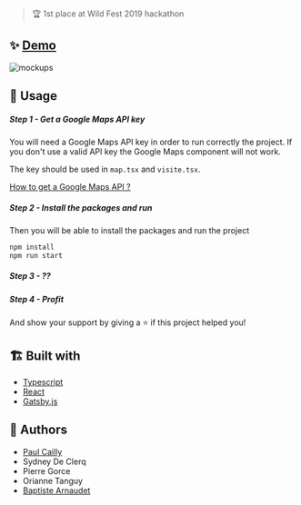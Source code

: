 > 🏆 1st place at Wild Fest 2019 hackathon

## ✨ [Demo](http://bit.ly/30RycRT)

![mockups](https://raw.githubusercontent.com/paulcailly/hackathon-wild-fest-2019/master/mockups.png)

## 🚀 Usage

##### Step 1 - Get a Google Maps API key

You will need a Google Maps API key in order to run correctly the project. If you don't use a valid API key the Google Maps component will not work.

The key should be used in `map.tsx` and `visite.tsx`.

[How to get a Google Maps API ?](https://developers.google.com/maps/documentation/javascript/get-api-key)

##### Step 2 - Install the packages and run

Then you will be able to install the packages and run the project

```sh
npm install
npm run start
```

##### Step 3 - ??

##### Step 4 - Profit

And show your support by giving a ⭐️ if this project helped you!

## 🏗️ Built with

-   [Typescript](http://www.typescriptlang.org/)
-   [React](https://reactjs.org/)
-   [Gatsby.js](https://www.gatsbyjs.org/)

## 👤 Authors

-   [Paul Cailly](mailto:paul.cailly@gmail.com)
-   Sydney De Clerq
-   Pierre Gorce
-   Orianne Tanguy
-   [Baptiste Arnaudet](mailto:baptiste.arnaudet@orange.fr)
